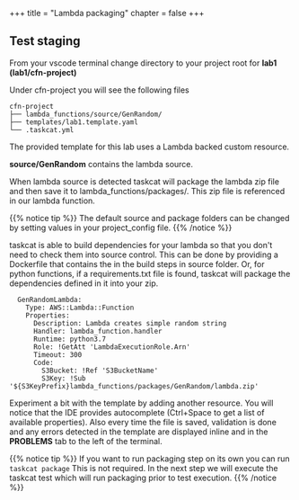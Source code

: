 +++
title = "Lambda packaging"
chapter = false
+++



## Test staging

From your vscode terminal change directory to your project root for **lab1** __(lab1/cfn-project)__

Under cfn-project you will see the following files
```
cfn-project
├── lambda_functions/source/GenRandom/
├── templates/lab1.template.yaml
└── .taskcat.yml
```

The provided template for this lab uses a Lambda backed custom resource.

**source/GenRandom** contains the lambda source. 

When lambda source is detected taskcat will package the lambda zip file and then save it 
to lambda_functions/packages/. This zip file is referenced in our lambda function.

{{% notice tip %}}
The default source and package folders can be changed by setting values in your 
project_config file.
{{% /notice %}}

taskcat is able to build dependencies for your lambda so that you don't need to 
check them into source control. This can be done by providing a Dockerfile  that 
contains the in the build steps in source folder. Or, for python functions, if a 
requirements.txt file is found, taskcat will package the dependencies defined in it 
into your zip.

```
  GenRandomLambda:
    Type: AWS::Lambda::Function
    Properties:
      Description: Lambda creates simple random string
      Handler: lambda_function.handler
      Runtime: python3.7
      Role: !GetAtt 'LambdaExecutionRole.Arn'
      Timeout: 300
      Code:
        S3Bucket: !Ref 'S3BucketName'
        S3Key: !Sub '${S3KeyPrefix}lambda_functions/packages/GenRandom/lambda.zip'
```

Experiment a bit with the template by adding another resource. You will notice that the 
IDE provides autocomplete (Ctrl+Space to get a list of available properties). Also every
time the file is saved, validation is done and any errors detected in the template are
displayed inline and in the **PROBLEMS** tab to the left of the terminal.

{{% notice tip %}}
If you want to run packaging step on its own you can run `taskcat package`
This is not required. In the next step we will execute the taskcat test which will run 
packaging prior to test execution.
{{% /notice %}}


